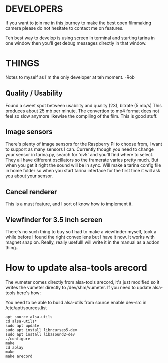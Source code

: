 DEVELOPERS
==========

If you want to join me in this journey to make the best open filmmaking camera please do not hesitate to contact me on features.

Teh best way to develop is using screen in terminal and starting tarina in one window then you'll get debug messages directly in that window.

THINGS
======

Notes to myself as I'm the only developer at teh moment.
-Rob

Quality / Usability
-------------------

Found a sweet spot between usability and quality (23), bitrate (5 mb/s)
This produces about 25 mb per minute. The convertion to mp4 format does not feel so slow anymore likewise the compiling of the film. This is good stuff.

Image sensors
-------------

There's plenty of image sensors for the Raspberry Pi to choose from, I want to support as many sensors I can. Currently though you need to change your sensor in tarina.py, search for 'ov5' and you'll find where to select. They all have different oscillators so the framerate varies pretty much. But when you get it right the sound will be in sync. Will make a tarina config file in home folder so when you start tarina interface for the first time it will ask you about your sensor.

Cancel renderer
---------------

This is a must feature, and I sort of know how to implement it.

Viewfinder for 3.5 inch screen
------------------------------

There's no such thing to buy so I had to make a viewfinder myself, took a while before I found the right convex lens but I have it now. It works with magnet snap on. Really, really usefull! will write it in the manual as a addon thing...

How to update alsa-tools arecord
=================================

The vumeter comes directly from alsa-tools arecord, it's just modified so it writes the vumeter directly to /dev/shm/vumeter. If you need to update alsa-tools here's how:

You need to be able to build alsa-utils from source
enable dev-src in /etc/apt/sources.list

```
apt source alsa-utils
cd alsa-utils*
sudo apt update
sudo apt install libncurses5-dev
sudo apt install libasound2-dev
./configure
make
cd aplay
make
make arecord
```

